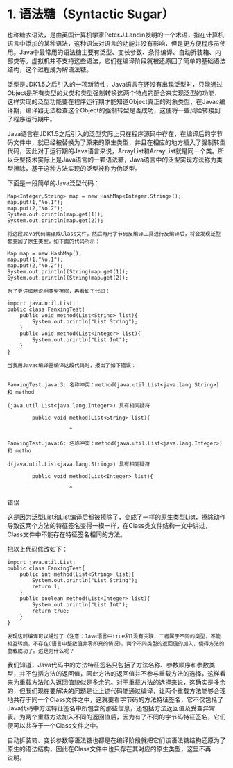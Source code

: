 # 1. 语法糖（Syntactic Sugar）
也称糖衣语法，是由英国计算机学家Peter.J.Landin发明的一个术语，指在计算机语言中添加的某种语法，这种语法对语言的功能并没有影响，但是更方便程序员使用。Java中最常用的语法糖主要有泛型、变长参数、条件编译、自动拆装箱、内部类等。虚拟机并不支持这些语法，它们在编译阶段就被还原回了简单的基础语法结构，这个过程成为解语法糖。

   泛型是JDK1.5之后引入的一项新特性，Java语言在还没有出现泛型时，只能通过Object是所有类型的父类和类型强制转换这两个特点的配合来实现泛型的功能，这样实现的泛型功能要在程序运行期才能知道Object真正的对象类型，在Javac编译期，编译器无法检查这个Object的强制转型是否成功，这便将一些风险转接到了程序运行期中。

  Java语言在JDK1.5之后引入的泛型实际上只在程序源码中存在，在编译后的字节码文件中，就已经被替换为了原来的原生类型，并且在相应的地方插入了强制转型代码，因此对于运行期的Java语言来说，ArrayList<String>和ArrayList<Integer>就是同一个类。所以泛型技术实际上是Java语言的一颗语法糖，Java语言中的泛型实现方法称为类型擦除，基于这种方法实现的泛型被称为伪泛型。

   下面是一段简单的Java泛型代码：

```
Map<Integer,String> map = new HashMap<Integer,String>();
map.put(1,"No.1");
map.put(2,"No.2");
System.out.println(map.get(1));
System.out.println(map.get(2));
```
    将这段Java代码编译成Class文件，然后再用字节码反编译工具进行反编译后，将会发现泛型都变回了原生类型，如下面的代码所示：


```
Map map = new HashMap();
map.put(1,"No.1");
map.put(2,"No.2");
System.out.println((String)map.get(1));
System.out.println((String)map.get(2));
```
    为了更详细地说明类型擦除，再看如下代码：


```
import java.util.List;
public class FanxingTest{
	public void method(List<String> list){
		System.out.println("List String");
	}
	public void method(List<Integer> list){
		System.out.println("List Int");
	}
}
```
    当我用Javac编译器编译这段代码时，报出了如下错误：


```

FanxingTest.java:3: 名称冲突：method(java.util.List<java.lang.String>) 和 method

(java.util.List<java.lang.Integer>) 具有相同疑符

        public void method(List<String> list){

                    ^

FanxingTest.java:6: 名称冲突：method(java.util.List<java.lang.Integer>) 和 metho

d(java.util.List<java.lang.String>) 具有相同疑符

        public void method(List<Integer> list){

                    ^

```
错误

   这是因为泛型List<String>和List<Integer>编译后都被擦除了，变成了一样的原生类型List，擦除动作导致这两个方法的特征签名变得一模一样，在Class类文件结构一文中讲过，Class文件中不能存在特征签名相同的方法。

   把以上代码修改如下：

```
import java.util.List;
public class FanxingTest{
	public int method(List<String> list){
		System.out.println("List String");
		return 1;
	}
	public boolean method(List<Integer> list){
		System.out.println("List Int");
		return true;
	}
}
```
    发现这时编译可以通过了（注意：Java语言中true和1没有关联，二者属于不同的类型，不能相互转换，不存在C语言中整数值非零即真的情况）。两个不同类型的返回值的加入，使得方法的重载成功了。这是为什么呢？

   我们知道，Java代码中的方法特征签名只包括了方法名称、参数顺序和参数类型，并不包括方法的返回值，因此方法的返回值并不参与重载方法的选择，这样看来为重载方法加入返回值貌似是多余的。对于重载方法的选择来说，这确实是多余的，但我们现在要解决的问题是让上述代码能通过编译，让两个重载方法能够合理地共存于同一个Class文件之中，这就要看字节码的方法特征签名，它不仅包括了Java代码中方法特征签名中所包含的那些信息，还包括方法返回值及受查异常表。为两个重载方法加入不同的返回值后，因为有了不同的字节码特征签名，它们便可以共存于一个Class文件之中。

   自动拆装箱、变长参数等语法糖也都是在编译阶段就把它们该语法糖结构还原为了原生的语法结构，因此在Class文件中也只存在其对应的原生类型，这里不再一一说明。


